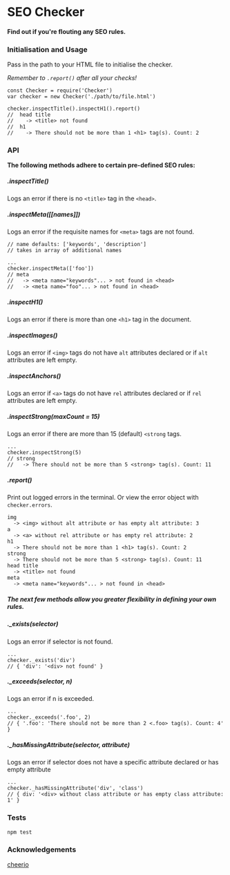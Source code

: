 # SEO Checker

#### Find out if you're flouting any SEO rules.

### Initialisation and Usage
Pass in the path to your HTML file to initialise the checker.

*Remember to `.report()` after all your checks!*

```
const Checker = require('Checker')
var checker = new Checker('./path/to/file.html')

checker.inspectTitle().inspectH1().report()
//  head title
//    -> <title> not found
//  h1
//    -> There should not be more than 1 <h1> tag(s). Count: 2
```

### API
__The following methods adhere to certain pre-defined SEO rules:__
##### .inspectTitle()
Logs an error if there is no `<title>` tag in the `<head>`.

##### .inspectMeta([[names]])
Logs an error if the requisite names for `<meta>` tags are not found.

```
// name defaults: ['keywords', 'description']
// takes in array of additional names

...
checker.inspectMeta(['foo'])
// meta
//   -> <meta name="keywords"... > not found in <head>
//   -> <meta name="foo"... > not found in <head>
```

##### .inspectH1()
Logs an error if there is more than one `<h1>` tag in the document.

##### .inspectImages()
Logs an error if `<img>` tags do not have `alt` attributes declared or if `alt` attributes are left empty.

##### .inspectAnchors()
Logs an error if `<a>` tags do not have `rel` attributes declared or if `rel` attributes are left empty.

##### .inspectStrong(maxCount = 15)
Logs an error if there are more than 15 (default) `<strong` tags.

```
...
checker.inspectStrong(5)
// strong
//   -> There should not be more than 5 <strong> tag(s). Count: 11
```
##### .report()
Print out logged errors in the terminal. Or view the error object with `checker.errors`.

```
img
  -> <img> without alt attribute or has empty alt attribute: 3
a
  -> <a> without rel attribute or has empty rel attribute: 2
h1
  -> There should not be more than 1 <h1> tag(s). Count: 2
strong
  -> There should not be more than 5 <strong> tag(s). Count: 11
head title
  -> <title> not found
meta
  -> <meta name="keywords"... > not found in <head>
```

##### __The next few methods allow you greater flexibility in defining your own rules.__

##### ._exists(selector)
Logs an error if selector is not found.
```
...
checker._exists('div')
// { 'div': '<div> not found' }
```


##### ._exceeds(selector, n)
Logs an error if n is exceeded.
```
...
checker._exceeds('.foo', 2)
// { '.foo': 'There should not be more than 2 <.foo> tag(s). Count: 4' }
```

##### ._hasMissingAttribute(selector, attribute)
Logs an error if selector does not have a specific attribute declared or has empty attribute
```
...
checker._hasMissingAttribute('div', 'class')
// { div: '<div> without class attribute or has empty class attribute: 1' }
```

### Tests
`npm test`


### Acknowledgements
[cheerio](https://github.com/cheeriojs/cheerio)
